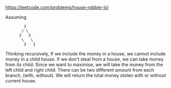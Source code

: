 https://leetcode.com/problems/house-robber-iii/

Assuming
```
        3
       / \
      2   3
       \   \
        3   1
```
Thinking recursively,
If we include the money in a house, we cannot include money in a child house.
If we don't steal from a house, we can take money from its child.
Since we want to maximise, we will take the money from the left child and right child.
There can be two different amount from each branch, (with, without). We will return the total money stolen with or without current house.